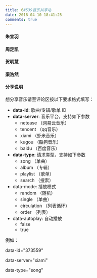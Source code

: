 ```yaml
---
title: 6#539音乐共享站
date: 2018-04-10 18:41:25
comments: true
---
```


#### 朱宣羽

<div class="aplayer" data-id="2180837181" data-server="netease" data-type="playlist"></div>

#### 周定凯

<div class="aplayer" data-id="11100236" data-server="netease" data-type="playlist" data-mode="random"></div>

#### 贺明慧

<div class="aplayer" data-id="373559" data-server="xiami" data-type="song"></div>

#### 渠浩然

<div class="aplayer" data-id="11100236" data-server="netease" data-type="playlist" data-mode="random"></div>

#### 分享说明

想分享音乐请至评论区按以下要求格式填写：

- **data-id**: 歌曲/专辑/歌单 ID
- **data-server**: 音乐平台，支持如下参数
  - netease （网易云音乐）
  - tencent （qq音乐）
  - xiami （虾米音乐）
  - kugou （酷狗音乐）
  - baidu （百度音乐）
- **data-type**: 请求类型，支持如下参数
  - song （单曲）
  - album （专辑）
  - playlist （歌单）
  - search （搜索）
- data-mode: 播放模式
  - random （随机）
  - single （单曲）
  - circulation （列表循环）
  - order （列表）
- data-autoplay: 自动播放
  - false
  - true

例如：

data-id="373559"

data-server="xiami"

data-type="song"